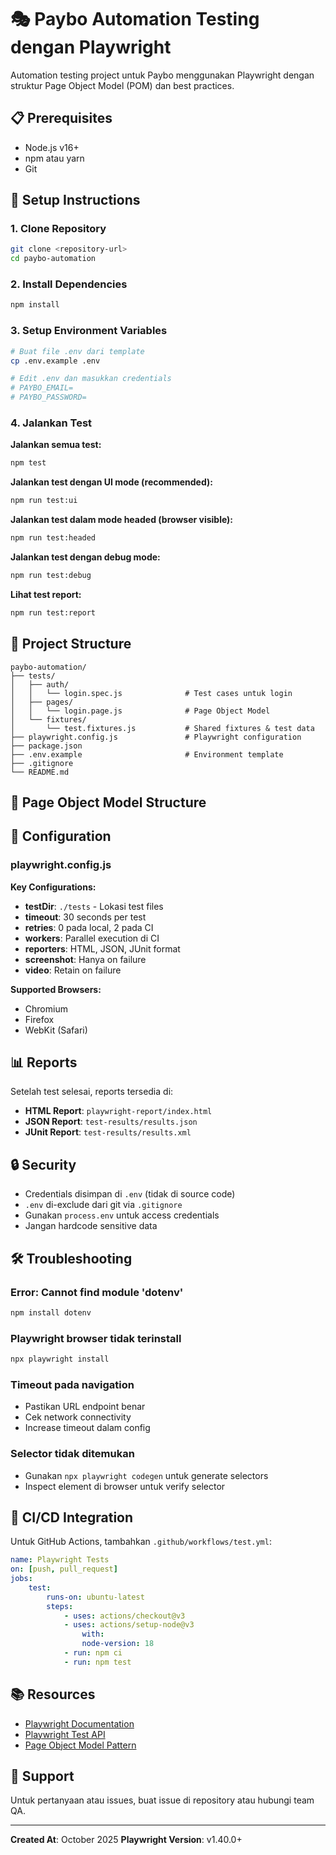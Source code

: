 # 🎭 Paybo Automation Testing dengan Playwright

Automation testing project untuk Paybo menggunakan Playwright dengan struktur Page Object Model (POM) dan best practices.

## 📋 Prerequisites

- Node.js v16+
- npm atau yarn
- Git

## 🚀 Setup Instructions

### 1. Clone Repository

```bash
git clone <repository-url>
cd paybo-automation
```

### 2. Install Dependencies

```bash
npm install
```

### 3. Setup Environment Variables

```bash
# Buat file .env dari template
cp .env.example .env

# Edit .env dan masukkan credentials
# PAYBO_EMAIL=
# PAYBO_PASSWORD=
```

### 4. Jalankan Test

**Jalankan semua test:**

```bash
npm test
```

**Jalankan test dengan UI mode (recommended):**

```bash
npm run test:ui
```

**Jalankan test dalam mode headed (browser visible):**

```bash
npm run test:headed
```

**Jalankan test dengan debug mode:**

```bash
npm run test:debug
```

**Lihat test report:**

```bash
npm run test:report
```

## 📁 Project Structure

```
paybo-automation/
├── tests/
│   ├── auth/
│   │   └── login.spec.js              # Test cases untuk login
│   ├── pages/
│   │   └── login.page.js              # Page Object Model
│   └── fixtures/
│       └── test.fixtures.js           # Shared fixtures & test data
├── playwright.config.js               # Playwright configuration
├── package.json
├── .env.example                       # Environment template
├── .gitignore
└── README.md
```

## 📝 Page Object Model Structure

## 🔧 Configuration

### playwright.config.js

**Key Configurations:**

- **testDir**: `./tests` - Lokasi test files
- **timeout**: 30 seconds per test
- **retries**: 0 pada local, 2 pada CI
- **workers**: Parallel execution di CI
- **reporters**: HTML, JSON, JUnit format
- **screenshot**: Hanya on failure
- **video**: Retain on failure

**Supported Browsers:**

- Chromium
- Firefox
- WebKit (Safari)

## 📊 Reports

Setelah test selesai, reports tersedia di:

- **HTML Report**: `playwright-report/index.html`
- **JSON Report**: `test-results/results.json`
- **JUnit Report**: `test-results/results.xml`

## 🔒 Security

- Credentials disimpan di `.env` (tidak di source code)
- `.env` di-exclude dari git via `.gitignore`
- Gunakan `process.env` untuk access credentials
- Jangan hardcode sensitive data

## 🛠️ Troubleshooting

### Error: Cannot find module 'dotenv'

```bash
npm install dotenv
```

### Playwright browser tidak terinstall

```bash
npx playwright install
```

### Timeout pada navigation

- Pastikan URL endpoint benar
- Cek network connectivity
- Increase timeout dalam config

### Selector tidak ditemukan

- Gunakan `npx playwright codegen` untuk generate selectors
- Inspect element di browser untuk verify selector

## 🚦 CI/CD Integration

Untuk GitHub Actions, tambahkan `.github/workflows/test.yml`:

```yaml
name: Playwright Tests
on: [push, pull_request]
jobs:
    test:
        runs-on: ubuntu-latest
        steps:
            - uses: actions/checkout@v3
            - uses: actions/setup-node@v3
                with:
                node-version: 18
            - run: npm ci
            - run: npm test
```

## 📚 Resources

- [Playwright Documentation](https://playwright.dev)
- [Playwright Test API](https://playwright.dev/docs/api/class-test)
- [Page Object Model Pattern](https://playwright.dev/docs/pom)

## 📧 Support

Untuk pertanyaan atau issues, buat issue di repository atau hubungi team QA.

---

**Created At**: October 2025
**Playwright Version**: v1.40.0+
